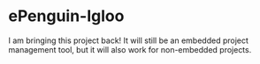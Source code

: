 # ePenguin-Igloo

I am bringing this project back! It will still be an embedded project management tool, but it will also work for non-embedded projects.

